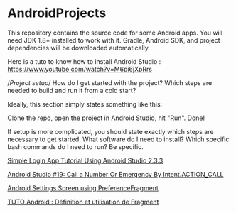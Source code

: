 # AndroidProjects
This repository contains the source code for some Android apps.
You will need JDK 1.8+ installed to work with it. Gradle, Android SDK, and project dependencies will be downloaded automatically.

Here is a tuto to know how to install Android Studio :
https://www.youtube.com/watch?v=M6pi6jXpRrs


/*Project setup*/
How do I get started with the project? Which steps are needed to build and run it from a cold start?

Ideally, this section simply states something like this:

Clone the repo, open the project in Android Studio, hit "Run". Done!

If setup is more complicated, you should state exactly which steps are necessary to get started. What software do I need to install? Which specific bash commands do I need to run? Be specific.

[Simple Login App Tutorial Using Android Studio 2.3.3](https://www.youtube.com/watch?v=lF5m4o_CuNg&ab_channel=ProfessorDK)

[Android Studio #19: Call a Number Or Emergency By Intent.ACTION_CALL](https://www.youtube.com/watch?v=8ayPySWjRs4&ab_channel=CodeDocuDeveloperC%23AspNetAngular)

[Android Settings Screen using PreferenceFragment](https://www.youtube.com/watch?v=0-7YvU9fz8k&ab_channel=HackSmile)

[TUTO Android : Définition et utilisation de Fragment](https://www.youtube.com/watch?v=8MCvEtjTxvs)
